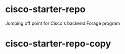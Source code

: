 # cisco-starter-repo
Jumping off point for Cisco's backend Forage program
# cisco-starter-repo-copy

